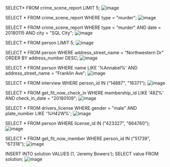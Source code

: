 SELECT* FROM crime_scene_report LIMIT 5;
![image](https://github.com/user-attachments/assets/d6f2e725-c478-462f-97a5-330d9e7bf3a5)


SELECT *
FROM crime_scene_report
WHERE type = "murder";
![image](https://github.com/user-attachments/assets/f3cf2a9c-0545-4f5d-a009-0bceeb82bf8b)


SELECT *
FROM crime_scene_report
WHERE type = "murder"
AND date = 20180115
AND city = "SQL City";
![image](https://github.com/user-attachments/assets/02fe6f06-6602-4c15-a992-ddeb0b0f748b)


SELECT *
FROM person
LIMIT 5;
![image](https://github.com/user-attachments/assets/daf11cb0-f302-4408-96d7-c5d9222df6a9)


SELECT *
FROM person
WHERE address_street_name = "Northwestern Dr"
ORDER BY address_number DESC;
![image](https://github.com/user-attachments/assets/6b0f9678-e133-43e5-b34d-33c229cab8ab)


SELECT *
FROM person
WHERE name LIKE '%Annabel%'
AND address_street_name = "Franklin Ave";
![image](https://github.com/user-attachments/assets/f88d7f72-617f-4d7a-a822-d39aa8998644)


SELECT *
FROM interview
WHERE person_id IN ("14887", "16371");
![image](https://github.com/user-attachments/assets/57cce068-d828-4a05-8bd3-8f928fbe5647)


SELECT *
FROM get_fit_now_check_in
WHERE membership_id LIKE '48Z%'
AND check_in_date = "20180109";
![image](https://github.com/user-attachments/assets/852a1cb1-5a1b-4a69-ab18-5bca9324903a)


SELECT *
FROM drivers_license
WHERE gender = "male"
AND plate_number LIKE '%H42W%';
![image](https://github.com/user-attachments/assets/e6badbb6-60b8-4ad8-b23e-488e5e5cc0cb)


SELECT *
FROM person
WHERE license_id IN ("423327", "664760");
![image](https://github.com/user-attachments/assets/b615c162-eba9-4210-8ef0-3b78e4bd5caf)


SELECT *
FROM get_fit_now_member
WHERE person_id IN ("51739", "67318");
![image](https://github.com/user-attachments/assets/d415fb70-4737-43d9-8dc5-ea51120ca8d8)


INSERT INTO solution VALUES (1, 'Jeremy Bowers');
SELECT value FROM solution;
![image](https://github.com/user-attachments/assets/e0090c0a-3e36-4afe-90f7-9e952ef7546a)


